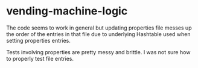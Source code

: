 # vending-machine-logic

The code seems to work in general but updating properties file messes up the order of the entries
 in that file due to underlying Hashtable used when setting properties entries.

Tests involving properties are pretty messy and brittle. I was not sure how to properly test file entries.